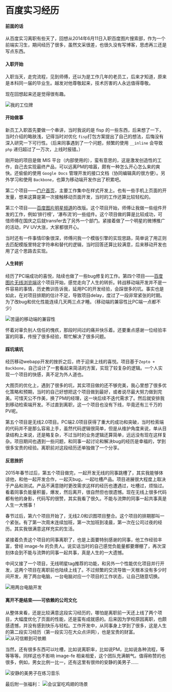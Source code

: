 百度实习经历
===========

#### 前面的话

从百度实习离职有些天了，回想从2014年6月11日入职百度图片搜索部，作为一个前端实习生，期间经历了很多，虽然文采很差，也很久没有写博客，思虑再三还是写点东西。

#### 入职开始

入职当天，走完流程，见到师傅，还以为是工作几年的老员工，后来才知道，原来是本科同一届的毕业生。越发对他尊敬起来，技术厉害的人永远值得尊敬。

现在回想起来还是觉得很有趣。

![我的工位牌](http://i.minus.com/ivKVGCmwWpXvJ.jpg)

#### 开始做事

新员工入职首先要做一个串讲，当时我说的是 fisp 的一些东西，后来想了一下，当时介绍的略肤浅，记得当时对优化 ``fisp``打包方案提出了自己的想法，后悔没有深入研究一下可行性。（后来同事遇到了一个问题，频繁的使用 ``__inline`` 会导致 ``php`` 递归超过了一万次，上线时报错。）

刚开始的项目是做 MIS 平台（内部使用的），蛮有意思的，这是激发创造性的工作，自己去实现最终产品，可以远离PM的喧嚣，颇有一种怎么开心怎么来的爽快。还偷偷的使用 ``Google Docs`` 管理开发的接口文档（协同编辑真的很方便）。另外学习和使用 ``Backbone``，也算为移动端开发作出了积累吧。

第二个项目——[门户首页](http://cool.baidu.com/)，主要工作集中在样式开发上。也有一些手机上页面的开发量，想来这算是第一次接触移动页面开发，当时的工作还算比较轻松的。

第三个项目——[百度图片明星频道](http://image.baidu.com/channel/star)的改版。这个项目开始，师傅让我做一些组件开发的工作，例如‘排行榜’，‘瀑布流’的一些组件。这个项目做的算是比较成功，可惜师傅在国庆之后就transfer去了另外一个部门。紧接着做了一个明星的微博推广的活动，PV UV大涨，大家都很开心。

当时还有一件事情印象很深，师傅问我一个模版引擎的实现思路，简单说了用正则去匹配模版里特定字符串和替代的逻辑，当时回答还算比较满意，后来移动开发也用了这个思路去实现。

#### 人生转折

经历了PC端成功的喜悦，陆续也做了一些bug修复的工作。第四个项目——[百度图片无线浏览端](http://image.baidu.com/wisebrowse/index?tag1=%E7%BE%8E%E5%A5%B3&tag2=%E5%85%A8%E9%83%A8&tag3=&pn=0&rn=10&fmpage=index&pos=magic#/home)这个项目开始，感觉走向了人生的转折。转战移动端开发并不是一件容易的事情，历史教训告诉我，延用PC的开发经验，会踩很多的坑。事实也是如此，在对项目排期的估计不足，导致项目delay，度过了一段非常紧张的时期。为了改bug和优化性能连续几天两三点才睡。（移动端的兼容性比PC端一点都不少）

![苦逼的移动端的兼容性](http://i.minus.com/ib2AhqbkV2i3yd.jpg)

怀着对辜负别人信任的愧疚，那段时间过的痛并快乐着。还要重点感谢一位经验丰富的同事，传授了很多经验，帮忙解决了很多问题。

#### 踩坑填坑

经历移动webapp开发的挫折之后，终于迎来上线的喜悦。项目基于``Zepto + Backbone``，自己设计了一套看起来简洁的方案，实现了较复杂的逻辑。一个人实现一个项目的快感，真不足为外人道也。

大图页的优化上，遇到了很多的坑，其实项目做的还不够完美，我心里想了很多优化策略和预期，当时的自己好想把这个项目做到最好，或者说尽最大努力做到完美。可惜天公不作美，换了PM的经理，这一块后续不迭代需求了。然后就安排我到移动检索端开发。不过直到离职，这一个项目也没有下线，毕竟还有三千万的PV呢。

第五个项目是无线2.0项目。PC端2.0项目获得了重大的成功和突破，当时检索端的代码并不是那么容易上手，虽然代码逻辑很简单，但是从维护角度来说，单从目录结构上来说，还是略复杂，不过当时的业务逻辑还算简单，远远没有现在这样复杂。项目期间也遇到一些问题，和同事一起讨论和解决bug的经历是幸福的，学到很多宝贵的经验。离职前对这段经历还单独做了一个分享。

#### 反思挫折

2015年春节过后，第五个项目做完，一起开发无线的同事跳槽了，其实我能够体谅他，和他一起开发合作，一起灭bug，一起吐槽产品。项目进展很大程度上取决于产品和测试。产品不满意随时更改需求这样的经历也遭遇过，吐槽过，烦恼过。看着同事负能量积蓄，爆发，然后离开，很自然但也很遗憾。现在无线上很多代码都有他的身影，代码写的很赞，其实我看了很久。不能与流弊的同事一起共事真是人生一大憾事！

春节过后，第六个项目开始了，无线2.0和识图项目整合。这个项目的排期那叫一个紧张。有了第一次周末连续加班，第一次加班到凌晨，第一次在公司过夜的经历。其实我很满意这样充实的生活。

紧接着负责这个项目的同事离职了，也是上面要特别感谢的同事，他工作经验丰富，曾经 image-fe 的负责人。说实话当时的自己感觉负能量都要爆棚了，再次深刻体会到不能与流弊的同事一起共事，真是人生的一大遗憾。

中间又接了一个项目，无线明星tag推荐的功能，和另外一个性能优化项目并行开发，这两个项目在离职前也陆续上线了。不过频繁的交流导致一天根本没有多少时间开发，用了两台电脑，一台电脑对应一个项目的工作状态，让自己随意切换。

![用两台电脑开发](http://i.minus.com/ibqmuVExOrNxzH.JPG)

#### 离开不是结束——可依赖的公司文化

从整体来看，还是比较满意这段实习经历的，哪怕是离职前一天还上线了两个项目，大幅度优化了页面的性能，还是蛮有成就感的。后来因为学校原因离职，也颇感遗憾，并没有感到快乐与轻松。工作开发中，从同事身上学到了很多，这是人生的第二段实习经历（第一段实习在大众点评网），也是宝贵的财富。
![从可信赖到可依赖](http://i.minus.com/ibndnTmyrbyXsS.jpg)

当然，还有很多东西可以吐槽，比如说离职率，比如说PM，比如说各种流程，等等等等。同样这也不影响 image-fe 相亲相爱，这个团队充满朝气。值得称赞的也很多，例如，男女比例一比一，还有这里有很帅的安静的美男子……

![安静的美男子在练习音乐](http://i.minus.com/iV1BDRhMbOjQo.jpg)

最后附一张福利：
![会议室吃鸡翅的场景](http://i.minus.com/ibr4sIYVa5YMUh.jpg)
